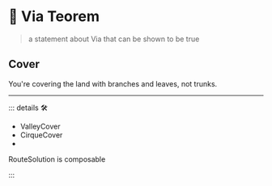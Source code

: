 # 🔻 <via>Via Teorem</via>

> a statement about Via that can be shown to be true

## Cover

You're covering the land with branches and leaves, not trunks.

---

<!-- =================================================== -->
<!-- =================================================== -->
<!-- =================================================== -->
<!-- =================================================== -->
<!-- =================================================== -->
::: details 🛠

- ValleyCover
- CirqueCover
-

RouteSolution is composable

:::
